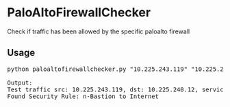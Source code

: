 # PaloAltoFirewallChecker
Check if traffic has been allowed by the specific paloalto firewall 

## Usage
<pre>
python paloaltofirewallchecker.py "10.225.243.119" "10.225.240.12" "TCP/22" "ssh"

Output:
Test traffic src: 10.225.243.119, dst: 10.225.240.12, service: TCP/22, application: ssh
Found Security Rule: n-Bastion to Internet
</pre>

